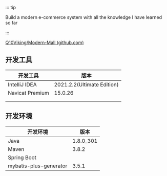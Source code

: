 ::: tip

Build a modern e-commerce system with all the knowledge I have learned so far

:::

[Q10Viking/Modern-Mall (github.com)](https://github.com/Q10Viking/Modern-Mall)



## 开发工具

| 开发工具        | 版本                       |
| --------------- | -------------------------- |
| IntelliJ IDEA   | 2021.2.2(Ultimate Edition) |
| Navicat Premium | 15.0.26                    |
|                 |                            |
|                 |                            |



## 开发环境

| 开发环境 | 版本      |
| -------- | --------- |
| Java     | 1.8.0_301 |
| Maven    | 3.8.2     |
|  Spring Boot        |           |
| mybatis-plus-generator | 3.5.1 |

